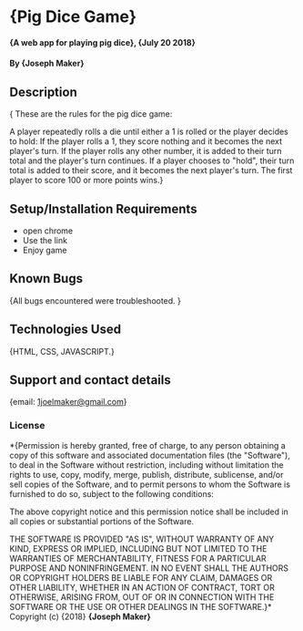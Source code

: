 # {Pig Dice Game}
#### {A web app for playing pig dice}, {July 20 2018}
#### By **{Joseph Maker}**
## Description
{ These are the rules for the pig dice game:

A player repeatedly rolls a die until either a 1 is rolled or the player decides to hold: If the player rolls a 1, they score nothing and it becomes the next player's turn. If the player rolls any other number, it is added to their turn total and the player's turn continues. If a player chooses to "hold", their turn total is added to their score, and it becomes the next player's turn. The first player to score 100 or more points wins.}
## Setup/Installation Requirements
* open chrome
* Use the link
* Enjoy game

## Known Bugs
{All bugs encountered were troubleshooted. }
## Technologies Used
{HTML, CSS, JAVASCRIPT.}
## Support and contact details
{email: 1joelmaker@gmail.com}
### License
*{Permission is hereby granted, free of charge, to any person obtaining a copy of this software and associated documentation files (the "Software"), to deal in the Software without restriction, including without limitation the rights to use, copy, modify, merge, publish, distribute, sublicense, and/or sell copies of the Software, and to permit persons to whom the Software is furnished to do so, subject to the following conditions:

The above copyright notice and this permission notice shall be included in all copies or substantial portions of the Software.

THE SOFTWARE IS PROVIDED "AS IS", WITHOUT WARRANTY OF ANY KIND, EXPRESS OR IMPLIED, INCLUDING BUT NOT LIMITED TO THE WARRANTIES OF MERCHANTABILITY, FITNESS FOR A PARTICULAR PURPOSE AND NONINFRINGEMENT. IN NO EVENT SHALL THE AUTHORS OR COPYRIGHT HOLDERS BE LIABLE FOR ANY CLAIM, DAMAGES OR OTHER LIABILITY, WHETHER IN AN ACTION OF CONTRACT, TORT OR OTHERWISE, ARISING FROM, OUT OF OR IN CONNECTION WITH THE SOFTWARE OR THE USE OR OTHER DEALINGS IN THE SOFTWARE.}*
Copyright (c) {2018} **{Joseph Maker}**
